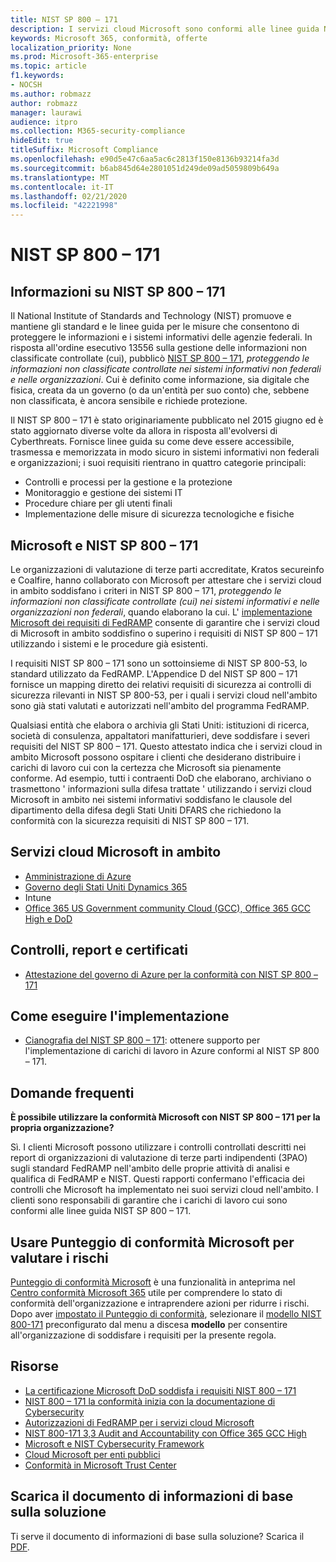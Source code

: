 ```yaml
---
title: NIST SP 800 – 171
description: I servizi cloud Microsoft sono conformi alle linee guida NIST SP 800 – 171 per proteggere le informazioni non classificate controllate in sistemi informativi non federali.
keywords: Microsoft 365, conformità, offerte
localization_priority: None
ms.prod: Microsoft-365-enterprise
ms.topic: article
f1.keywords:
- NOCSH
ms.author: robmazz
author: robmazz
manager: laurawi
audience: itpro
ms.collection: M365-security-compliance
hideEdit: true
titleSuffix: Microsoft Compliance
ms.openlocfilehash: e90d5e47c6aa5ac6c2813f150e8136b93214fa3d
ms.sourcegitcommit: b6ab845d64e2801051d249de09ad5059809b649a
ms.translationtype: MT
ms.contentlocale: it-IT
ms.lasthandoff: 02/21/2020
ms.locfileid: "42221998"
---
```

# <a name="nist-sp-800171"></a>NIST SP 800 – 171

## <a name="about-nist-sp-800171"></a>Informazioni su NIST SP 800 – 171

Il National Institute of Standards and Technology (NIST) promuove e mantiene gli standard e le linee guida per le misure che consentono di proteggere le informazioni e i sistemi informativi delle agenzie federali. In risposta all'ordine esecutivo 13556 sulla gestione delle informazioni non classificate controllate (cui), pubblicò [NIST SP 800 – 171](https://csrc.nist.gov/publications/detail/sp/800-171/rev-1/final), *proteggendo le informazioni non classificate controllate nei sistemi informativi non federali e nelle organizzazioni*. Cui è definito come informazione, sia digitale che fisica, creata da un governo (o da un'entità per suo conto) che, sebbene non classificata, è ancora sensibile e richiede protezione.

Il NIST SP 800 – 171 è stato originariamente pubblicato nel 2015 giugno ed è stato aggiornato diverse volte da allora in risposta all'evolversi di Cyberthreats. Fornisce linee guida su come deve essere accessibile, trasmessa e memorizzata in modo sicuro in sistemi informativi non federali e organizzazioni; i suoi requisiti rientrano in quattro categorie principali:

- Controlli e processi per la gestione e la protezione
- Monitoraggio e gestione dei sistemi IT
- Procedure chiare per gli utenti finali
- Implementazione delle misure di sicurezza tecnologiche e fisiche

## <a name="microsoft-and-nist-sp-800171"></a>Microsoft e NIST SP 800 – 171

Le organizzazioni di valutazione di terze parti accreditate, Kratos secureinfo e Coalfire, hanno collaborato con Microsoft per attestare che i servizi cloud in ambito soddisfano i criteri in NIST SP 800 – 171, *proteggendo le informazioni non classificate controllate (cui) nei sistemi informativi e nelle organizzazioni non federali*, quando elaborano la cui. L' [implementazione Microsoft dei requisiti di FedRAMP](offering-fedramp.md) consente di garantire che i servizi cloud di Microsoft in ambito soddisfino o superino i requisiti di NIST SP 800 – 171 utilizzando i sistemi e le procedure già esistenti.

I requisiti NIST SP 800 – 171 sono un sottoinsieme di NIST SP 800-53, lo standard utilizzato da FedRAMP. L'Appendice D del NIST SP 800 – 171 fornisce un mapping diretto dei relativi requisiti di sicurezza ai controlli di sicurezza rilevanti in NIST SP 800-53, per i quali i servizi cloud nell'ambito sono già stati valutati e autorizzati nell'ambito del programma FedRAMP.

Qualsiasi entità che elabora o archivia gli Stati Uniti: istituzioni di ricerca, società di consulenza, appaltatori manifatturieri, deve soddisfare i severi requisiti del NIST SP 800 – 171. Questo attestato indica che i servizi cloud in ambito Microsoft possono ospitare i clienti che desiderano distribuire i carichi di lavoro cui con la certezza che Microsoft sia pienamente conforme. Ad esempio, tutti i contraenti DoD che elaborano, archiviano o trasmettono ' informazioni sulla difesa trattate ' utilizzando i servizi cloud Microsoft in ambito nei sistemi informativi soddisfano le clausole del dipartimento della difesa degli Stati Uniti DFARS che richiedono la conformità con la sicurezza requisiti di NIST SP 800 – 171.

## <a name="microsoft-in-scope-cloud-services"></a>Servizi cloud Microsoft in ambito

- [Amministrazione di Azure](https://aka.ms/AzureCompliance)
- [Governo degli Stati Uniti Dynamics 365](https://aka.ms/d365-compliance-list)
- Intune
- [Office 365 US Government community Cloud (GCC), Office 365 GCC High e DoD](https://aka.ms/o365-compliance-framework)

## <a name="audits-reports-and-certificates"></a>Controlli, report e certificati

- [Attestazione del governo di Azure per la conformità con NIST SP 800 – 171](https://aka.ms/Azure-NIST-800-171)

## <a name="how-to-implement"></a>Come eseguire l'implementazione

- [Cianografia del NIST SP 800 – 171](https://aka.ms/NIST-800-171-Blueprint): ottenere supporto per l'implementazione di carichi di lavoro in Azure conformi al NIST SP 800 – 171.

## <a name="frequently-asked-questions"></a>Domande frequenti

**È possibile utilizzare la conformità Microsoft con NIST SP 800 – 171 per la propria organizzazione?**

Sì. I clienti Microsoft possono utilizzare i controlli controllati descritti nei report di organizzazioni di valutazione di terze parti indipendenti (3PAO) sugli standard FedRAMP nell'ambito delle proprie attività di analisi e qualifica di FedRAMP e NIST. Questi rapporti confermano l'efficacia dei controlli che Microsoft ha implementato nei suoi servizi cloud nell'ambito. I clienti sono responsabili di garantire che i carichi di lavoro cui sono conformi alle linee guida NIST SP 800 – 171.

## <a name="use-microsoft-compliance-score-to-assess-your-risk"></a>Usare Punteggio di conformità Microsoft per valutare i rischi

[Punteggio di conformità Microsoft](compliance-score.md) è una funzionalità in anteprima nel [Centro conformità Microsoft 365](microsoft-365-compliance-center.md) utile per comprendere lo stato di conformità dell'organizzazione e intraprendere azioni per ridurre i rischi. Dopo aver [impostato il Punteggio di conformità](compliance-score-setup.md), selezionare il [modello NIST 800-171](https://go.microsoft.com/fwlink/?linkid=2117526) preconfigurato dal menu a discesa **modello** per consentire all'organizzazione di soddisfare i requisiti per la presente regola.

## <a name="resources"></a>Risorse

- [La certificazione Microsoft DoD soddisfa i requisiti NIST 800 – 171](offering-DoD-DISA-L2-L4-L5.md)
- [NIST 800 – 171 la conformità inizia con la documentazione di Cybersecurity](https://www.nist800171.com/)
- [Autorizzazioni di FedRAMP per i servizi cloud Microsoft](https://marketplace.fedramp.gov/index.html?status=Compliant&sort=productName#/products)
- [NIST 800-171 3,3 Audit and Accountability con Office 365 GCC High](https://info.summit7systems.com/blog/nist-3.3-audit-and-accountability-with-office-365)
- [Microsoft e NIST Cybersecurity Framework](offering-nist-csf.md)
- [Cloud Microsoft per enti pubblici](https://www.microsoft.com/enterprise/government)
- [Conformità in Microsoft Trust Center](https://www.microsoft.com/trust-center/compliance/compliance-overview)

## <a name="download-the-offering-backgrounder"></a>Scarica il documento di informazioni di base sulla soluzione

Ti serve il documento di informazioni di base sulla soluzione? Scarica il [PDF](https://download.microsoft.com/download/9/8/F/98F1D966-FB62-4B58-B6F0-8F3DCCAC484A/NIST_SP-800-171-Compliance.pdf ).
